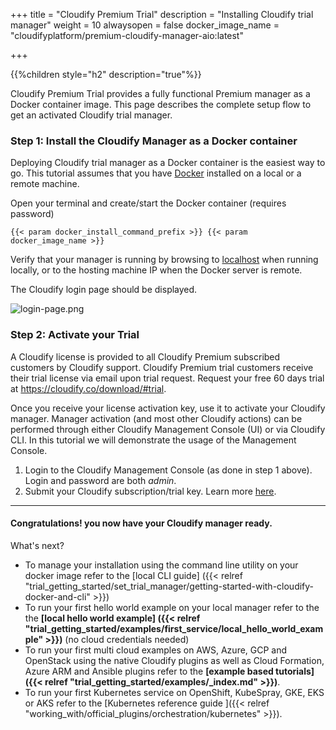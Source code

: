 +++
title = "Cloudify Premium Trial"
description = "Installing Cloudify trial manager"
weight = 10
alwaysopen = false
docker_image_name = "cloudifyplatform/premium-cloudify-manager-aio:latest"

+++

{{%children style="h2" description="true"%}}

 Cloudify Premium Trial provides a fully functional Premium manager as a Docker container image. This page describes the complete setup flow to get an activated Cloudify trial manager.

### Step 1: Install the Cloudify Manager as a Docker container


Deploying Cloudify trial manager as a Docker container is the easiest way to go.
This tutorial assumes that you have [Docker](https://docs.docker.com/install) installed on a local or a remote machine.

Open your terminal and create/start the Docker container (requires password)
```
{{< param docker_install_command_prefix >}} {{< param docker_image_name >}}
```

Verify that your manager is running by browsing to [localhost](http://localhost) when running locally,
or to the hosting machine IP when the Docker server is remote.

The Cloudify login page should be displayed.

![login-page.png]( /images/ui/login/login-page.png )


### Step 2: Activate your Trial

A Cloudify license is provided to all Cloudify Premium subscribed customers by Cloudify support.
Cloudify Premium trial customers receive their trial license via email upon trial request.
Request your free 60 days trial at https://cloudify.co/download/#trial.  

Once you receive your license activation key, use it to activate your Cloudify manager. Manager activation (and most other Cloudify actions) can be performed through either Cloudify Management Console (UI) or via Cloudify CLI.
In this tutorial we will demonstrate the usage of the Management Console.

1. Login to the Cloudify Management Console (as done in step 1 above). Login and password are both _admin_.
2. Submit your Cloudify subscription/trial key. Learn more [here](https://docs.cloudify.co/latest/install_maintain/installation/manager-license/#product-activation).



____

#### Congratulations! you now have your Cloudify manager ready.

What's next?

* To manage your installation using the command line utility on your docker image refer to the [local CLI guide] ({{< relref "trial_getting_started/set_trial_manager/getting-started-with-cloudify-docker-and-cli" >}})
* To run your first hello world example on your local manager refer to the the **[local hello world example] ({{< relref "trial_getting_started/examples/first_service/local_hello_world_example" >}})** (no cloud credentials needed)
* To run your first multi cloud examples on AWS, Azure, GCP and OpenStack using the native Cloudify plugins as well as Cloud Formation, Azure ARM and Ansible plugins refer to the  **[example based tutorials]({{< relref "trial_getting_started/examples/_index.md" >}})**.
* To run your first Kubernetes service on OpenShift, KubeSpray, GKE, EKS or AKS refer to the  [Kubernetes reference guide ]({{< relref "working_with/official_plugins/orchestration/kubernetes" >}}).

